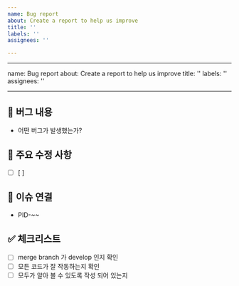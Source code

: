 ```yaml
---
name: Bug report
about: Create a report to help us improve
title: ''
labels: ''
assignees: ''

---
```


---
name: Bug report
about: Create a report to help us improve
title: ''
labels: ''
assignees: ''

---

## 🐞 버그 내용

- 어떤 버그가 발생했는가?

## 🔧 주요 수정 사항

- [ ]  [ ]

## 🔗 이슈 연결

- PID-~~

## ✅ 체크리스트

- [ ]  merge branch 가 develop 인지 확인
- [ ]  모든 코드가 잘 작동하는지 확인
- [ ]  모두가 알아 볼 수 있도록 작성 되어 있는지
